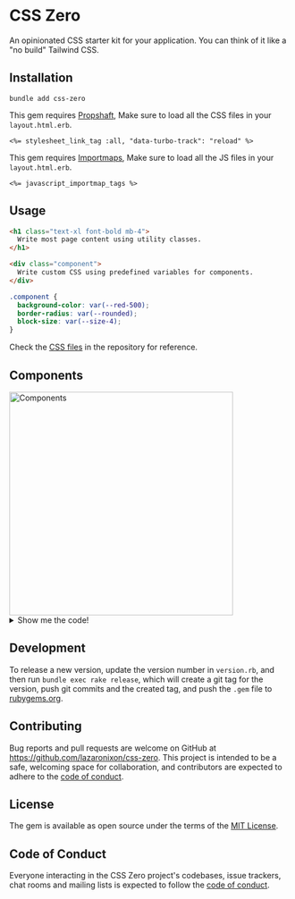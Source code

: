 # CSS Zero

An opinionated CSS starter kit for your application. You can think of it like a "no build" Tailwind CSS.

## Installation

```
bundle add css-zero
```

This gem requires [Propshaft](https://github.com/rails/propshaft), Make sure to load all the CSS files in your `layout.html.erb`.

```html+erb
<%= stylesheet_link_tag :all, "data-turbo-track": "reload" %>
```

This gem requires [Importmaps](https://github.com/rails/importmap-rails), Make sure to load all the JS files in your `layout.html.erb`.

```html+erb
<%= javascript_importmap_tags %>
```

## Usage

```html
<h1 class="text-xl font-bold mb-4">
  Write most page content using utility classes.
</h1>

<div class="component">
  Write custom CSS using predefined variables for components.
</div>
```

```css
.component {
  background-color: var(--red-500);
  border-radius: var(--rounded);
  block-size: var(--size-4);
}
```

Check the [CSS files](app/assets/stylesheets) in the repository for reference.

## Components

<img width="400" alt="Components" src="https://github.com/lazaronixon/css-zero/assets/2651240/3edc4bd1-d3e3-4aaa-a9e1-34e0fffc4378">

<details>
<summary>Show me the code!</summary>

```html+erb
<artice class="flex flex-col pb-10 pi-2 mi-auto w-full" style="gap: 4rem; max-width: 56rem">
  <section class="flex flex-col gap">
    <div class="flex flex-col gap-small">
      <label for="name_field" class="text-sm font-medium">Full name *</label>
      <input type="text" id="name_field" class="input" required>
    </div>

    <div class="flex flex-col gap-small">
      <label for="date_field" class="text-sm font-medium">Date picker</label>
      <input type="date" id="date_field" class="input">
    </div>

    <div class="flex flex-col gap-small">
      <label for="age_range_field" class="text-sm font-medium">Age Range</label>
      <select id="age_range_field" class="input">
        <option value="0-13">0-13</option>
        <option value="14-17">14-17</option>
      </select>
    </div>

    <div class="flex flex-col gap-small">
      <label for="comment_field" class="text-sm font-medium">Comment</label>
      <textarea id="comment_field" rows="3" class="input"></textarea>
    </div>

    <label class="flex items-center gap-small" for="terms">
      <input type="checkbox" class="switch" id="terms">
      <span class="text-sm font-medium">Accept terms and conditions</span>
    </label>
  </section>

  <section class="flex flex-wrap items-center gap" aria-busy>
    <button class="btn">Primary</button>
    <button class="btn btn--secondary">Secondary</button>
    <button class="btn btn--outline">Outline</button>
    <button class="btn btn--plain">Plain</button>
    <button class="btn btn--negative">Negative</button>
    <button class="btn btn--loading" disabled><span>Submit</span></button>

    <button class="btn">
      <%= image_tag "circle-alert.svg", role: "presentation", size: 16 %>
      <span>With icon</span>
    </button>
  </section>

  <table class="table">
    <thead>
      <tr>
        <th>Name</th>
        <th>Email</th>
        <th>Access</th>
      </tr>
    </thead>
    <tbody>
      <tr>
        <th>Leslie Alexander</td>
        <td>leslie.alexander@example.com</td>
        <td class="text-subtle">Admin</td>
      </tr>
      <tr>
        <th>Michael Foster</td>
        <td>michael.foster@example.com</td>
        <td class="text-subtle">Owner</td>
      </tr>
      <tr>
        <th>Dries Vincent</td>
        <td>dries.vincent@example.com</td>
        <td class="text-subtle">Member</td>
      </tr>
    </tbody>
  </table>

  <div class="accordion">
    <details name="my_accordion">
      <summary>Is it accessible?</summary>
      <p class="mbe-4 text-sm">Yes. It adheres to the WAI-ARIA design pattern.</p>
    </details>
    <details name="my_accordion">
      <summary>Is it styled?</summary>
      <p class="mbe-4 text-sm">Yes. It comes with default styles that matches the other components' aesthetic.</p>
    </details>
    <details name="my_accordion">
      <summary>Is it animated?</summary>
      <p class="mbe-4 text-sm">Yes. It's animated by default, but you can disable it if you prefer.</p>
    </details>
  </div>

  <div class="alert alert--negative flex items-start gap">
    <%= image_tag("circle-alert.svg", role: "presentation", size: 16) %>
    <div class="flex flex-col">
      <h1 class="font-medium leading-none mbe-1">Error</h1>
      <p class="text-sm">Your session has expired. Please log in again.</p>
    </div>
  </div>

  <section class="flex justify-start gap">
    <div class="badge">Badge</div>
    <div class="badge badge--secondary">Secondary</div>
    <div class="badge badge--outline">Outline</div>
    <div class="badge badge--negative">Negative</div>
  </section>

  <section class="card flex flex-col gap" style="--card-width: 24rem; --row-gap: 1.5rem;">
    <div class="flex flex-col">
      <h1 class="text-2xl font-semibold">Create project</h1>
      <p class="text-sm text-subtle">Deploy your new project in one-click.</p>
    </div>

    <div class="flex flex-col gap-small">
      <div class="flex flex-col gap-small">
        <label for="name" class="text-sm font-medium">Name</label>
        <input type="text" id="name" placeholder="Name of your project" class="input">
      </div>

      <div class="flex flex-col gap-small">
        <label for="framework" class="text-sm font-medium">Framework</label>
        <select id="framework" class="input">
          <option value="">Select</option>
          <option value="rails">Ruby on Rails</option>
          <option value="laravel">Laravel</option>
          <option value="next">Next</option>
        </select>
      </div>
    </div>

    <div class="flex justify-between">
      <button class="btn btn--outline">Cancel</button>
      <button class="btn">Destroy</button>
    </div>
  </section>

  <section>
    <dialog id="my_dialog" class="dialog" style="--dialog-max-width: 28rem">
      <form method="dialog">
        <button class="btn btn--plain dialog__close p-0">
          <%= image_tag("x.svg", role: "presentation", size: 16) %>
          <span class="sr-only">Close dialog</span>
        </button>
      </form>

      <div class="flex flex-col">
        <h1 class="text-lg font-semibold">Share link</h1>
        <p class="text-sm text-subtle">Anyone who has this link will be able to view this.</p>
      </div>

      <div class="flex gap-small mbs-4">
        <div class="flex gap-small w-full">
          <label for="link" class="sr-only">Link</label>
          <input type="input" id="link" value="https://github.com/lazaronixon/css-zero" class="input" readonly autofocus>
        </div>
        <button class="btn btn--primary">Copy</button>
      </div>
    </dialog>

    <button class="btn" data-controller="show-dialog" data-action="show-dialog#showModal" data-show-dialog-target-value="#my_dialog">
      Show modal
    </button>
  </section>
</artice>
```
</details>

## Development

To release a new version, update the version number in `version.rb`, and then run `bundle exec rake release`, which will create a git tag for the version, push git commits and the created tag, and push the `.gem` file to [rubygems.org](https://rubygems.org).

## Contributing

Bug reports and pull requests are welcome on GitHub at https://github.com/lazaronixon/css-zero. This project is intended to be a safe, welcoming space for collaboration, and contributors are expected to adhere to the [code of conduct](https://github.com/lazaronixon/css-zero/blob/master/CODE_OF_CONDUCT.md).

## License

The gem is available as open source under the terms of the [MIT License](https://opensource.org/licenses/MIT).

## Code of Conduct

Everyone interacting in the CSS Zero project's codebases, issue trackers, chat rooms and mailing lists is expected to follow the [code of conduct](https://github.com/lazaronixon/css-zero/blob/master/CODE_OF_CONDUCT.md).
